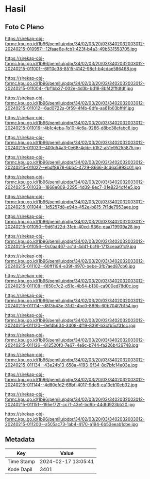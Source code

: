 # Hasil

## Foto C Plano

https://sirekap-obj-formc.kpu.go.id/1b96/pemilu/pdpr/34/02/03/20/03/3402032003012-20240215-010957--12faae6e-fcb1-423f-b4a3-49b531553705.jpg

https://sirekap-obj-formc.kpu.go.id/1b96/pemilu/pdpr/34/02/03/20/03/3402032003012-20240215-011001--6ff10c38-8515-4142-98cf-b4cdae586468.jpg

https://sirekap-obj-formc.kpu.go.id/1b96/pemilu/pdpr/34/02/03/20/03/3402032003012-20240215-011004--fbf1bb27-002e-4d3b-bd18-8bf42fffdfdf.jpg

https://sirekap-obj-formc.kpu.go.id/1b96/pemilu/pdpr/34/02/03/20/03/3402032003012-20240215-011012--6ad0722a-0f59-4f4b-8dfe-aa61b03bff4f.jpg

https://sirekap-obj-formc.kpu.go.id/1b96/pemilu/pdpr/34/02/03/20/03/3402032003012-20240215-011016--4b1c4eba-1b10-4c6a-9286-d8bc38efabc8.jpg

https://sirekap-obj-formc.kpu.go.id/1b96/pemilu/pdpr/34/02/03/20/03/3402032003012-20240215-011023--400d54a3-0e68-4dde-b152-a51e95255875.jpg

https://sirekap-obj-formc.kpu.go.id/1b96/pemilu/pdpr/34/02/03/20/03/3402032003012-20240215-011027--ebdf8678-6bb4-4729-8666-3cd6a5993c01.jpg

https://sirekap-obj-formc.kpu.go.id/1b96/pemilu/pdpr/34/02/03/20/03/3402032003012-20240215-011038--1868e809-2295-4d39-8ec7-01e8224df4e5.jpg

https://sirekap-obj-formc.kpu.go.id/1b96/pemilu/pdpr/34/02/03/20/03/3402032003012-20240215-011044--1d5257d8-e94b-452e-b815-7f1de7953aee.jpg

https://sirekap-obj-formc.kpu.go.id/1b96/pemilu/pdpr/34/02/03/20/03/3402032003012-20240215-011050--9d61d22d-31eb-40cd-936c-eaa719909a28.jpg

https://sirekap-obj-formc.kpu.go.id/1b96/pemilu/pdpr/34/02/03/20/03/3402032003012-20240215-011056--0c0aa467-ac1d-4d41-bcf6-1713ceaa01c9.jpg

https://sirekap-obj-formc.kpu.go.id/1b96/pemilu/pdpr/34/02/03/20/03/3402032003012-20240215-011102--60ff1194-e39f-4970-bebe-3fb7aed87cb6.jpg

https://sirekap-obj-formc.kpu.go.id/1b96/pemilu/pdpr/34/02/03/20/03/3402032003012-20240215-011108--f850c7c2-d51c-4b54-b130-ca900ed78d0c.jpg

https://sirekap-obj-formc.kpu.go.id/1b96/pemilu/pdpr/34/02/03/20/03/3402032003012-20240215-011114--d8f3b43e-31d2-4bc0-889b-60b704f7b154.jpg

https://sirekap-obj-formc.kpu.go.id/1b96/pemilu/pdpr/34/02/03/20/03/3402032003012-20240215-011120--0ef4b634-3408-4f19-839f-b3cfb5cf31cc.jpg

https://sirekap-obj-formc.kpu.go.id/1b96/pemilu/pdpr/34/02/03/20/03/3402032003012-20240215-011126--812520f0-7e67-4e9c-b744-fa226b426748.jpg

https://sirekap-obj-formc.kpu.go.id/1b96/pemilu/pdpr/34/02/03/20/03/3402032003012-20240215-011134--43e24b13-658a-4193-9f34-8d7bfc14e03e.jpg

https://sirekap-obj-formc.kpu.go.id/1b96/pemilu/pdpr/34/02/03/20/03/3402032003012-20240215-011144--4d80efd2-68bf-4017-9dc8-ca13eb10eb32.jpg

https://sirekap-obj-formc.kpu.go.id/1b96/pemilu/pdpr/34/02/03/20/03/3402032003012-20240215-011151--195ef72f-cc7f-43e1-bd6b-44dfd923bb20.jpg

https://sirekap-obj-formc.kpu.go.id/1b96/pemilu/pdpr/34/02/03/20/03/3402032003012-20240215-011200--a505ac73-1ab4-4170-a194-6b53eeab1cbe.jpg


## Metadata

| Key        | Value               |
| ---------- | ------------------- |
| Time Stamp | 2024-02-17 13:05:41 |
| Kode Dapil | 3401                |



